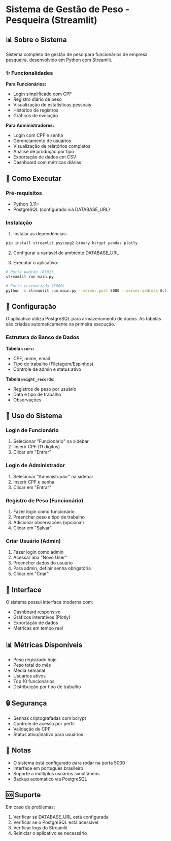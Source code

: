# Sistema de Gestão de Peso - Pesqueira (Streamlit)

## 📊 Sobre o Sistema

Sistema completo de gestão de peso para funcionários de empresa pesqueira, desenvolvido em Python com Streamlit.

### ✨ Funcionalidades

**Para Funcionários:**
- Login simplificado com CPF
- Registro diário de peso
- Visualização de estatísticas pessoais
- Histórico de registros
- Gráficos de evolução

**Para Administradores:**
- Login com CPF e senha
- Gerenciamento de usuários
- Visualização de relatórios completos
- Análise de produção por tipo
- Exportação de dados em CSV
- Dashboard com métricas diárias

## 🚀 Como Executar

### Pré-requisitos
- Python 3.11+
- PostgreSQL (configurado via DATABASE_URL)

### Instalação

1. Instalar as dependências:
```bash
pip install streamlit psycopg2-binary bcrypt pandas plotly
```

2. Configurar a variável de ambiente DATABASE_URL

3. Executar o aplicativo:
```bash
# Porta padrão (8501)
streamlit run main.py

# Porta customizada (5000)
python -m streamlit run main.py --server.port 5000 --server.address 0.0.0.0
```

## 🔧 Configuração

O aplicativo utiliza PostgreSQL para armazenamento de dados. As tabelas são criadas automaticamente na primeira execução.

### Estrutura do Banco de Dados

**Tabela `users`:**
- CPF, nome, email
- Tipo de trabalho (Filetagem/Espinhos)
- Controle de admin e status ativo

**Tabela `weight_records`:**
- Registros de peso por usuário
- Data e tipo de trabalho
- Observações

## 📱 Uso do Sistema

### Login de Funcionário
1. Selecionar "Funcionário" na sidebar
2. Inserir CPF (11 dígitos)
3. Clicar em "Entrar"

### Login de Administrador
1. Selecionar "Administrador" na sidebar
2. Inserir CPF e senha
3. Clicar em "Entrar"

### Registro de Peso (Funcionário)
1. Fazer login como funcionário
2. Preencher peso e tipo de trabalho
3. Adicionar observações (opcional)
4. Clicar em "Salvar"

### Criar Usuário (Admin)
1. Fazer login como admin
2. Acessar aba "Novo User"
3. Preencher dados do usuário
4. Para admin, definir senha obrigatória
5. Clicar em "Criar"

## 🎨 Interface

O sistema possui interface moderna com:
- Dashboard responsivo
- Gráficos interativos (Plotly)
- Exportação de dados
- Métricas em tempo real

## 📊 Métricas Disponíveis

- Peso registrado hoje
- Peso total do mês
- Média semanal
- Usuários ativos
- Top 10 funcionários
- Distribuição por tipo de trabalho

## 🔒 Segurança

- Senhas criptografadas com bcrypt
- Controle de acesso por perfil
- Validação de CPF
- Status ativo/inativo para usuários

## 📝 Notas

- O sistema está configurado para rodar na porta 5000
- Interface em português brasileiro
- Suporte a múltiplos usuários simultâneos
- Backup automático via PostgreSQL

## 🆘 Suporte

Em caso de problemas:
1. Verificar se DATABASE_URL está configurada
2. Verificar se o PostgreSQL está acessível
3. Verificar logs do Streamlit
4. Reiniciar o aplicativo se necessário